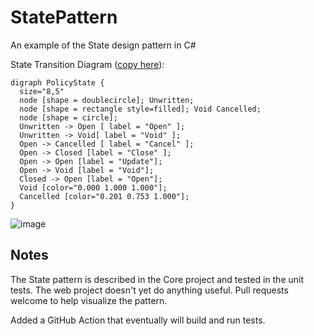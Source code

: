 # StatePattern

An example of the State design pattern in C#

State Transition Diagram ([copy here](http://www.webgraphviz.com/)):

```graphviz
digraph PolicyState {
  size="8,5"
  node [shape = doublecircle]; Unwritten;
  node [shape = rectangle style=filled]; Void Cancelled;
  node [shape = circle];
  Unwritten -> Open [ label = "Open" ];
  Unwritten -> Void[ label = "Void" ];
  Open -> Cancelled [ label = "Cancel" ];
  Open -> Closed [label = "Close" ];
  Open -> Open [label = "Update"];
  Open -> Void [label = "Void"];
  Closed -> Open [label = "Open"];
  Void [color="0.000 1.000 1.000"];
  Cancelled [color="0.201 0.753 1.000"];
}
```

![image](https://user-images.githubusercontent.com/782127/63168868-55e4be80-c003-11e9-9fc8-3dc6a26d4384.png)

## Notes

The State pattern is described in the Core project and tested in the unit tests. The web project doesn't yet do anything useful. Pull requests welcome to help visualize the pattern.

Added a GitHub Action that eventually will build and run tests.

